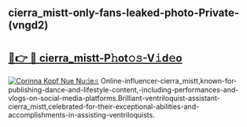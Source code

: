 ## cierra_mistt-only-fans​-leaked-photo​-Private-(vngd2)


# <h2><a href="https://mediaupload.pro?title=cierra_mistt&ref=git">🔗👉 🔴 cierra_mistt-P𝚑ot𝚘𝚜-V𝚒d𝚎o</a></h2>

[![Corinna Kopf Nue Nu𝚍e𝚜](https://i.imgur.com/0qMVB7G.gif)](https://mediaupload.pro?title=cierra_mistt&ref=git)
Online-influencer-cierra_mistt,known-for-publishing-dance-and-lifestyle-content,-including-performances-and-vlogs-on-social-media-platforms.Brilliant-ventriloquist-assistant-cierra_mistt,celebrated-for-their-exceptional-abilities-and-accomplishments-in-assisting-ventriloquists.  